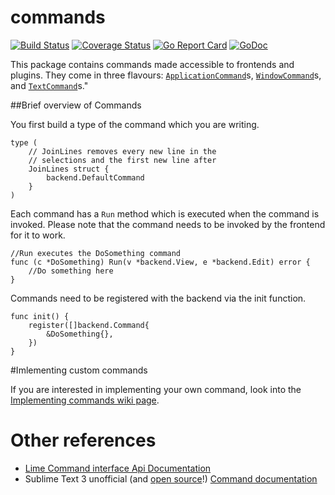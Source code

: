 # commands
[![Build Status](https://travis-ci.org/limetext/commands.svg?branch=master)](https://travis-ci.org/limetext/commands)
[![Coverage Status](https://img.shields.io/coveralls/limetext/commands.svg?branch=master)](https://coveralls.io/r/limetext/commands?branch=master)
[![Go Report Card](https://goreportcard.com/badge/github.com/limetext/commands)](https://goreportcard.com/report/github.com/limetext/commands)
[![GoDoc](https://godoc.org/github.com/limetext/commands?status.svg)](https://godoc.org/github.com/limetext/commands)

This package contains commands made accessible to frontends and plugins. They come in three flavours: [`ApplicationCommand`](https://godoc.org/github.com/limetext/backend#ApplicationCommand)s, [`WindowCommand`](https://godoc.org/github.com/limetext/backend#WindowCommand)s, and [`TextCommand`](https://godoc.org/github.com/limetext/backend#TextCommand)s."

##Brief overview of Commands

You first build a type of the command which you are writing. 

    type (
        // JoinLines removes every new line in the
        // selections and the first new line after
        JoinLines struct {
            backend.DefaultCommand
        }
    )

Each command has a `Run` method which is executed when the command is invoked. Please note that the command needs to be invoked by the frontend for it to work.

    //Run executes the DoSomething command
    func (c *DoSomething) Run(v *backend.View, e *backend.Edit) error {
        //Do something here
    }

Commands need to be registered with the backend via the init function.

    func init() {
        register([]backend.Command{
            &DoSomething{},
        })
    }

#Imlementing custom commands

If you are interested in implementing your own command, look into the [Implementing commands wiki page](https://github.com/limetext/lime/wiki/Implementing-commands).


# Other references

* [Lime Command interface Api Documentation](http://godoc.org/github.com/limetext/backend#Command)
* Sublime Text 3 unofficial (and [open source](https://github.com/guillermooo/sublime-undocs/)!) [Command documentation](http://docs.sublimetext.info/en/sublime-text-3/extensibility/commands.html)